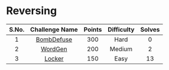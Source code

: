 # Reversing 

|S.No.| Challenge Name | Points | Difficulty | Solves
|:---:|:--------------:|:------:|:----------:|:---------:|
|1| [BombDefuse](BombDefuse/)|300|Hard|0|
|2| [WordGen](WordGen/)|200|Medium|2|
|3| [Locker](Locker/)|150|Easy|13|
